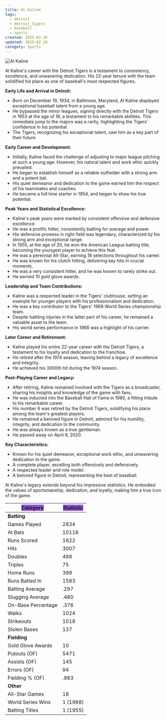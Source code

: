 ```yaml
---
title: Al Kaline
tags:
  - detroit
  - detroit_tigers
  - baseball
  - sports
created: 2025-02-26
updated: 2025-02-26
category: Sports
---
```

![Al Kaline](https://www.mlive.com/resizer/v2/66L567N6GJAS5F6UPXSBCJD5SI.JPG?auth=c19949246ab1f02c86cc4bd10ee44e25a72c1fff685bbb15854097b4e45fbe92&width=1280&quality=90)

Al Kaline's career with the Detroit Tigers is a testament to consistency, excellence, and unwavering dedication. His 22-year tenure with the team solidified his place as one of baseball's most respected figures.  

**Early Life and Arrival in Detroit:**

- Born on December 19, 1934, in Baltimore, Maryland, Al Kaline displayed exceptional baseball talent from a young age.
- He bypassed the minor leagues, signing directly with the Detroit Tigers in 1953 at the age of 18, a testament to his remarkable abilities. This immediate jump to the majors was a rarity, highlighting the Tigers' confidence in his potential.
- The Tigers, recognizing his exceptional talent, saw him as a key part of their future.

**Early Career and Development:**

- Initially, Kaline faced the challenge of adjusting to major league pitching at such a young age. However, his natural talent and work ethic quickly prevailed.
- He began to establish himself as a reliable outfielder with a strong arm and a potent bat.
- His quiet demeanor and dedication to the game earned him the respect of his teammates and coaches.
- He became a full time starter in 1954, and began to show his true potential.

**Peak Years and Statistical Excellence:**

- Kaline's peak years were marked by consistent offensive and defensive excellence.
- He was a prolific hitter, consistently batting for average and power.
- His defensive prowess in right field was legendary, characterized by his strong arm and exceptional range.
- In 1955, at the age of 20, he won the American League batting title, becoming the youngest player to achieve this feat.
- He was a perennial All-Star, earning 18 selections throughout his career.
- He was known for his clutch hitting, delivering key hits in crucial moments.
- He was a very consistent hitter, and he was known to rarely strike out.
- He earned 10 gold glove awards.

**Leadership and Team Contributions:**

- Kaline was a respected leader in the Tigers' clubhouse, setting an example for younger players with his professionalism and dedication.
- He was a key contributor to the Tigers' 1968 World Series championship team.
- Despite battling injuries in the latter part of his career, he remained a valuable asset to the team.
- His world series performance in 1968 was a highlight of his carrier.

**Later Career and Retirement:**

- Kaline played his entire 22-year career with the Detroit Tigers, a testament to his loyalty and dedication to the franchise.
- He retired after the 1974 season, leaving behind a legacy of excellence and integrity.
- He achieved his 3000th hit during the 1974 season.

**Post-Playing Career and Legacy:**

- After retiring, Kaline remained involved with the Tigers as a broadcaster, sharing his insights and knowledge of the game with fans.
- He was inducted into the Baseball Hall of Fame in 1980, a fitting tribute to his remarkable career.
- His number 6 was retired by the Detroit Tigers, solidifying his place among the team's greatest players.
- He remained a beloved figure in Detroit, admired for his humility, integrity, and dedication to the community.
- He was always known as a true gentleman.
- He passed away on April 6, 2020.

**Key Characteristics:**

- Known for his quiet demeanor, exceptional work ethic, and unwavering dedication to the game.
- A complete player, excelling both offensively and defensively.
- A respected leader and role model.
- A beloved figure in Detroit, representing the best of baseball.

Al Kaline's legacy extends beyond his impressive statistics. He embodied the values of sportsmanship, dedication, and loyalty, making him a true icon of the game.

| <span style="background:#9254de">Category</span>          | <span style="background:#9254de">Statistic</span> |
|-------------------|-----------|
| **Batting** |           |
| Games Played      | 2834      |
| At Bats           | 10116     |
| Runs Scored       | 1622      |
| Hits              | 3007      |
| Doubles           | 498       |
| Triples           | 75        |
| Home Runs         | 399       |
| Runs Batted In    | 1583      |
| Batting Average   | .297      |
| Slugging Average  | .480      |
| On-Base Percentage| .376      |
| Walks              | 1024      |
| Strikeouts        | 1018      |
| Stolen Bases      | 137       |
| **Fielding** |           |
| Gold Glove Awards | 10        |
| Putouts (OF)      | 5471      |
| Assists (OF)      | 145       |
| Errors (OF)       | 94        |
| Fielding % (OF)   | .983      |
| **Other** |           |
| All-Star Games    | 18        |
| World Series Wins | 1 (1968) |
| Batting Titles    | 1 (1955) |